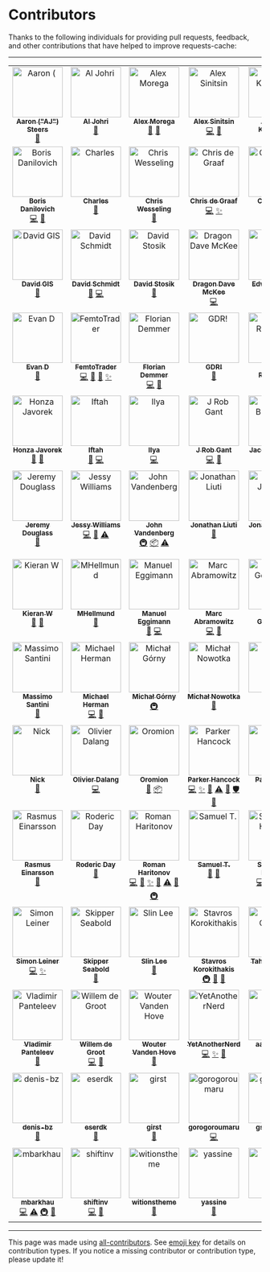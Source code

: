 # Contributors
Thanks to the following individuals for providing pull requests, feedback, and other
contributions that have helped to improve requests-cache:

---

<!-- ALL-CONTRIBUTORS-LIST:START - Do not remove or modify this section -->
<!-- prettier-ignore-start -->
<!-- markdownlint-disable -->
<table>
  <tbody>
    <tr>
      <td align="center" valign="top" width="14.28%"><a href="https://meltano.com/"><img src="https://avatars.githubusercontent.com/u/18150651?v=4?s=100" width="100px;" alt="Aaron ("AJ") Steers"/><br /><sub><b>Aaron ("AJ") Steers</b></sub></a><br /><a href="#ideas-aaronsteers" title="Ideas, Planning, & Feedback">🤔</a></td>
      <td align="center" valign="top" width="14.28%"><a href="http://aljohri.com/"><img src="https://avatars.githubusercontent.com/u/2790092?v=4?s=100" width="100px;" alt="Al Johri"/><br /><sub><b>Al Johri</b></sub></a><br /><a href="#ideas-AlJohri" title="Ideas, Planning, & Feedback">🤔</a></td>
      <td align="center" valign="top" width="14.28%"><a href="http://grep.ro/"><img src="https://avatars.githubusercontent.com/u/27617?v=4?s=100" width="100px;" alt="Alex Morega"/><br /><sub><b>Alex Morega</b></sub></a><br /><a href="https://github.com/requests-cache/requests-cache/commits?author=mgax" title="Documentation">📖</a> <a href="https://github.com/requests-cache/requests-cache/issues?q=author%3Amgax" title="Bug reports">🐛</a></td>
      <td align="center" valign="top" width="14.28%"><a href="https://github.com/meowcoder"><img src="https://avatars.githubusercontent.com/u/287868?v=4?s=100" width="100px;" alt="Alex Sinitsin"/><br /><sub><b>Alex Sinitsin</b></sub></a><br /><a href="https://github.com/requests-cache/requests-cache/commits?author=meowcoder" title="Code">💻</a> <a href="https://github.com/requests-cache/requests-cache/issues?q=author%3Ameowcoder" title="Bug reports">🐛</a></td>
      <td align="center" valign="top" width="14.28%"><a href="https://github.com/andrewkittredge"><img src="https://avatars.githubusercontent.com/u/430274?v=4?s=100" width="100px;" alt="Andrew Kittredge"/><br /><sub><b>Andrew Kittredge</b></sub></a><br /><a href="https://github.com/requests-cache/requests-cache/commits?author=andrewkittredge" title="Documentation">📖</a></td>
      <td align="center" valign="top" width="14.28%"><a href="https://github.com/thatguystone"><img src="https://avatars.githubusercontent.com/u/921573?v=4?s=100" width="100px;" alt="Andrew Stone"/><br /><sub><b>Andrew Stone</b></sub></a><br /><a href="https://github.com/requests-cache/requests-cache/issues?q=author%3Athatguystone" title="Bug reports">🐛</a> <a href="https://github.com/requests-cache/requests-cache/commits?author=thatguystone" title="Code">💻</a></td>
      <td align="center" valign="top" width="14.28%"><a href="https://themiurgo.github.io/website"><img src="https://avatars.githubusercontent.com/u/920728?v=4?s=100" width="100px;" alt="Antonio Lima"/><br /><sub><b>Antonio Lima</b></sub></a><br /><a href="https://github.com/requests-cache/requests-cache/commits?author=themiurgo" title="Code">💻</a> <a href="#feature-themiurgo" title="New features">✨</a> <a href="#ideas-themiurgo" title="Ideas, Planning, & Feedback">🤔</a></td>
    </tr>
    <tr>
      <td align="center" valign="top" width="14.28%"><a href="https://github.com/borisdan"><img src="https://avatars.githubusercontent.com/u/5167646?v=4?s=100" width="100px;" alt="Boris Danilovich"/><br /><sub><b>Boris Danilovich</b></sub></a><br /><a href="https://github.com/requests-cache/requests-cache/commits?author=borisdan" title="Code">💻</a> <a href="https://github.com/requests-cache/requests-cache/issues?q=author%3Aborisdan" title="Bug reports">🐛</a></td>
      <td align="center" valign="top" width="14.28%"><a href="http://char101.github.io/"><img src="https://avatars.githubusercontent.com/u/71255?v=4?s=100" width="100px;" alt="Charles"/><br /><sub><b>Charles</b></sub></a><br /><a href="https://github.com/requests-cache/requests-cache/issues?q=author%3Achar101" title="Bug reports">🐛</a></td>
      <td align="center" valign="top" width="14.28%"><a href="https://github.com/CharString"><img src="https://avatars.githubusercontent.com/u/325643?v=4?s=100" width="100px;" alt="Chris Wesseling"/><br /><sub><b>Chris Wesseling</b></sub></a><br /><a href="#ideas-CharString" title="Ideas, Planning, & Feedback">🤔</a></td>
      <td align="center" valign="top" width="14.28%"><a href="https://github.com/christopher-dG"><img src="https://avatars.githubusercontent.com/u/17228795?v=4?s=100" width="100px;" alt="Chris de Graaf"/><br /><sub><b>Chris de Graaf</b></sub></a><br /><a href="https://github.com/requests-cache/requests-cache/commits?author=christopher-dG" title="Code">💻</a> <a href="#feature-christopher-dG" title="New features">✨</a></td>
      <td align="center" valign="top" width="14.28%"><a href="http://lazka.github.io/"><img src="https://avatars.githubusercontent.com/u/991986?v=4?s=100" width="100px;" alt="Christoph Reiter"/><br /><sub><b>Christoph Reiter</b></sub></a><br /><a href="https://github.com/requests-cache/requests-cache/issues?q=author%3Alazka" title="Bug reports">🐛</a> <a href="#ideas-lazka" title="Ideas, Planning, & Feedback">🤔</a></td>
      <td align="center" valign="top" width="14.28%"><a href="https://monotreme.club/"><img src="https://avatars.githubusercontent.com/u/208018?v=4?s=100" width="100px;" alt="Daniel Holth"/><br /><sub><b>Daniel Holth</b></sub></a><br /><a href="https://github.com/requests-cache/requests-cache/commits?author=dholth" title="Code">💻</a></td>
      <td align="center" valign="top" width="14.28%"><a href="http://twitter.com/daniel_aus_wa"><img src="https://avatars.githubusercontent.com/u/128286?v=4?s=100" width="100px;" alt="Daniel Rech"/><br /><sub><b>Daniel Rech</b></sub></a><br /><a href="https://github.com/requests-cache/requests-cache/commits?author=dmr" title="Code">💻</a> <a href="https://github.com/requests-cache/requests-cache/commits?author=dmr" title="Documentation">📖</a></td>
    </tr>
    <tr>
      <td align="center" valign="top" width="14.28%"><a href="https://github.com/gismaps"><img src="https://avatars.githubusercontent.com/u/65092729?v=4?s=100" width="100px;" alt="David GIS"/><br /><sub><b>David GIS</b></sub></a><br /><a href="https://github.com/requests-cache/requests-cache/issues?q=author%3Agismaps" title="Bug reports">🐛</a></td>
      <td align="center" valign="top" width="14.28%"><a href="https://github.com/DavidSchmidt00"><img src="https://avatars.githubusercontent.com/u/43894937?v=4?s=100" width="100px;" alt="David Schmidt"/><br /><sub><b>David Schmidt</b></sub></a><br /><a href="https://github.com/requests-cache/requests-cache/issues?q=author%3ADavidSchmidt00" title="Bug reports">🐛</a> <a href="https://github.com/requests-cache/requests-cache/commits?author=DavidSchmidt00" title="Code">💻</a></td>
      <td align="center" valign="top" width="14.28%"><a href="http://davidstosik.github.io/"><img src="https://avatars.githubusercontent.com/u/816901?v=4?s=100" width="100px;" alt="David Stosik"/><br /><sub><b>David Stosik</b></sub></a><br /><a href="https://github.com/requests-cache/requests-cache/issues?q=author%3Adavidstosik" title="Bug reports">🐛</a></td>
      <td align="center" valign="top" width="14.28%"><a href="https://github.com/scraperdragon"><img src="https://avatars.githubusercontent.com/u/1957682?v=4?s=100" width="100px;" alt="Dragon Dave McKee"/><br /><sub><b>Dragon Dave McKee</b></sub></a><br /><a href="https://github.com/requests-cache/requests-cache/commits?author=scraperdragon" title="Code">💻</a></td>
      <td align="center" valign="top" width="14.28%"><a href="http://edwardbetts.com/"><img src="https://avatars.githubusercontent.com/u/3818?v=4?s=100" width="100px;" alt="Edward Betts"/><br /><sub><b>Edward Betts</b></sub></a><br /><a href="https://github.com/requests-cache/requests-cache/commits?author=EdwardBetts" title="Code">💻</a> <a href="https://github.com/requests-cache/requests-cache/commits?author=EdwardBetts" title="Documentation">📖</a></td>
      <td align="center" valign="top" width="14.28%"><a href="https://github.com/glensc"><img src="https://avatars.githubusercontent.com/u/199095?v=4?s=100" width="100px;" alt="Elan Ruusamäe"/><br /><sub><b>Elan Ruusamäe</b></sub></a><br /><a href="https://github.com/requests-cache/requests-cache/issues?q=author%3Aglensc" title="Bug reports">🐛</a> <a href="https://github.com/requests-cache/requests-cache/commits?author=glensc" title="Documentation">📖</a> <a href="#ideas-glensc" title="Ideas, Planning, & Feedback">🤔</a> <a href="https://github.com/requests-cache/requests-cache/commits?author=glensc" title="Code">💻</a></td>
      <td align="center" valign="top" width="14.28%"><a href="https://github.com/Querela"><img src="https://avatars.githubusercontent.com/u/1648294?v=4?s=100" width="100px;" alt="Erik Körner"/><br /><sub><b>Erik Körner</b></sub></a><br /><a href="https://github.com/requests-cache/requests-cache/issues?q=author%3AQuerela" title="Bug reports">🐛</a> <a href="#ideas-Querela" title="Ideas, Planning, & Feedback">🤔</a></td>
    </tr>
    <tr>
      <td align="center" valign="top" width="14.28%"><a href="https://github.com/dericke"><img src="https://avatars.githubusercontent.com/u/3587185?v=4?s=100" width="100px;" alt="Evan D"/><br /><sub><b>Evan D</b></sub></a><br /><a href="https://github.com/requests-cache/requests-cache/issues?q=author%3Adericke" title="Bug reports">🐛</a></td>
      <td align="center" valign="top" width="14.28%"><a href="https://femtotrader.github.io/"><img src="https://avatars.githubusercontent.com/u/5049737?v=4?s=100" width="100px;" alt="FemtoTrader"/><br /><sub><b>FemtoTrader</b></sub></a><br /><a href="https://github.com/requests-cache/requests-cache/commits?author=femtotrader" title="Code">💻</a> <a href="https://github.com/requests-cache/requests-cache/issues?q=author%3Afemtotrader" title="Bug reports">🐛</a> <a href="#ideas-femtotrader" title="Ideas, Planning, & Feedback">🤔</a> <a href="#feature-femtotrader" title="New features">✨</a></td>
      <td align="center" valign="top" width="14.28%"><a href="http://www.floriandemmer.com/"><img src="https://avatars.githubusercontent.com/u/630975?v=4?s=100" width="100px;" alt="Florian Demmer"/><br /><sub><b>Florian Demmer</b></sub></a><br /><a href="https://github.com/requests-cache/requests-cache/commits?author=fdemmer" title="Code">💻</a> <a href="https://github.com/requests-cache/requests-cache/issues?q=author%3Afdemmer" title="Bug reports">🐛</a></td>
      <td align="center" valign="top" width="14.28%"><a href="https://gdr.name/"><img src="https://avatars.githubusercontent.com/u/315648?v=4?s=100" width="100px;" alt="GDR!"/><br /><sub><b>GDR!</b></sub></a><br /><a href="https://github.com/requests-cache/requests-cache/issues?q=author%3Agjedeer" title="Bug reports">🐛</a></td>
      <td align="center" valign="top" width="14.28%"><a href="https://github.com/Garrett-R"><img src="https://avatars.githubusercontent.com/u/6614695?v=4?s=100" width="100px;" alt="Garrett Reynolds"/><br /><sub><b>Garrett Reynolds</b></sub></a><br /><a href="https://github.com/requests-cache/requests-cache/commits?author=Garrett-R" title="Code">💻</a></td>
      <td align="center" valign="top" width="14.28%"><a href="https://github.com/gregdingle"><img src="https://avatars.githubusercontent.com/u/28797?v=4?s=100" width="100px;" alt="Greg Dingle"/><br /><sub><b>Greg Dingle</b></sub></a><br /><a href="#ideas-gregdingle" title="Ideas, Planning, & Feedback">🤔</a></td>
      <td align="center" valign="top" width="14.28%"><a href="https://github.com/chengguangnan"><img src="https://avatars.githubusercontent.com/u/861069?v=4?s=100" width="100px;" alt="Guangnan Cheng"/><br /><sub><b>Guangnan Cheng</b></sub></a><br /><a href="https://github.com/requests-cache/requests-cache/commits?author=chengguangnan" title="Code">💻</a> <a href="#feature-chengguangnan" title="New features">✨</a></td>
    </tr>
    <tr>
      <td align="center" valign="top" width="14.28%"><a href="https://honzajavorek.cz/"><img src="https://avatars.githubusercontent.com/u/283441?v=4?s=100" width="100px;" alt="Honza Javorek"/><br /><sub><b>Honza Javorek</b></sub></a><br /><a href="https://github.com/requests-cache/requests-cache/issues?q=author%3Ahonzajavorek" title="Bug reports">🐛</a> <a href="#ideas-honzajavorek" title="Ideas, Planning, & Feedback">🤔</a></td>
      <td align="center" valign="top" width="14.28%"><a href="https://github.com/Iftahh"><img src="https://avatars.githubusercontent.com/u/798544?v=4?s=100" width="100px;" alt="Iftah"/><br /><sub><b>Iftah</b></sub></a><br /><a href="https://github.com/requests-cache/requests-cache/issues?q=author%3AIftahh" title="Bug reports">🐛</a> <a href="https://github.com/requests-cache/requests-cache/commits?author=Iftahh" title="Code">💻</a></td>
      <td align="center" valign="top" width="14.28%"><a href="https://github.com/libbkmz"><img src="https://avatars.githubusercontent.com/u/1144960?v=4?s=100" width="100px;" alt="Ilya"/><br /><sub><b>Ilya</b></sub></a><br /><a href="https://github.com/requests-cache/requests-cache/commits?author=libbkmz" title="Code">💻</a></td>
      <td align="center" valign="top" width="14.28%"><a href="https://rob.gant.ninja/"><img src="https://avatars.githubusercontent.com/u/710553?v=4?s=100" width="100px;" alt="J Rob Gant"/><br /><sub><b>J Rob Gant</b></sub></a><br /><a href="https://github.com/requests-cache/requests-cache/commits?author=rgant" title="Code">💻</a> <a href="https://github.com/requests-cache/requests-cache/issues?q=author%3Argant" title="Bug reports">🐛</a></td>
      <td align="center" valign="top" width="14.28%"><a href="https://jacebrowning.info/"><img src="https://avatars.githubusercontent.com/u/939501?v=4?s=100" width="100px;" alt="Jace Browning"/><br /><sub><b>Jace Browning</b></sub></a><br /><a href="https://github.com/requests-cache/requests-cache/commits?author=jacebrowning" title="Code">💻</a> <a href="https://github.com/requests-cache/requests-cache/commits?author=jacebrowning" title="Documentation">📖</a></td>
      <td align="center" valign="top" width="14.28%"><a href="https://github.com/jsemric"><img src="https://avatars.githubusercontent.com/u/22685064?v=4?s=100" width="100px;" alt="Jakub Semrič"/><br /><sub><b>Jakub Semrič</b></sub></a><br /><a href="https://github.com/requests-cache/requests-cache/commits?author=jsemric" title="Code">💻</a> <a href="#ideas-jsemric" title="Ideas, Planning, & Feedback">🤔</a></td>
      <td align="center" valign="top" width="14.28%"><a href="https://www.patentbots.com/"><img src="https://avatars.githubusercontent.com/u/55557751?v=4?s=100" width="100px;" alt="Jeff O'Neill"/><br /><sub><b>Jeff O'Neill</b></sub></a><br /><a href="https://github.com/requests-cache/requests-cache/issues?q=author%3Apb-jeff-oneill" title="Bug reports">🐛</a></td>
    </tr>
    <tr>
      <td align="center" valign="top" width="14.28%"><a href="http://jeremydouglass.com/"><img src="https://avatars.githubusercontent.com/u/798570?v=4?s=100" width="100px;" alt="Jeremy Douglass"/><br /><sub><b>Jeremy Douglass</b></sub></a><br /><a href="#ideas-jeremydouglass" title="Ideas, Planning, & Feedback">🤔</a></td>
      <td align="center" valign="top" width="14.28%"><a href="https://github.com/jkwill87"><img src="https://avatars.githubusercontent.com/u/4343678?v=4?s=100" width="100px;" alt="Jessy Williams"/><br /><sub><b>Jessy Williams</b></sub></a><br /><a href="https://github.com/requests-cache/requests-cache/commits?author=jkwill87" title="Code">💻</a> <a href="https://github.com/requests-cache/requests-cache/issues?q=author%3Ajkwill87" title="Bug reports">🐛</a> <a href="https://github.com/requests-cache/requests-cache/commits?author=jkwill87" title="Tests">⚠️</a></td>
      <td align="center" valign="top" width="14.28%"><a href="https://www.openhub.net/accounts/jayvdb"><img src="https://avatars.githubusercontent.com/u/15092?v=4?s=100" width="100px;" alt="John Vandenberg"/><br /><sub><b>John Vandenberg</b></sub></a><br /><a href="#infra-jayvdb" title="Infrastructure (Hosting, Build-Tools, etc)">🚇</a> <a href="#platform-jayvdb" title="Packaging/porting to new platform">📦</a> <a href="https://github.com/requests-cache/requests-cache/commits?author=jayvdb" title="Tests">⚠️</a></td>
      <td align="center" valign="top" width="14.28%"><a href="https://github.com/johnraz"><img src="https://avatars.githubusercontent.com/u/304164?v=4?s=100" width="100px;" alt="Jonathan Liuti"/><br /><sub><b>Jonathan Liuti</b></sub></a><br /><a href="https://github.com/requests-cache/requests-cache/issues?q=author%3Ajohnraz" title="Bug reports">🐛</a></td>
      <td align="center" valign="top" width="14.28%"><a href="https://github.com/jonasjancarik"><img src="https://avatars.githubusercontent.com/u/2459191?v=4?s=100" width="100px;" alt="Jonáš Jančařík"/><br /><sub><b>Jonáš Jančařík</b></sub></a><br /><a href="https://github.com/requests-cache/requests-cache/issues?q=author%3Ajonasjancarik" title="Bug reports">🐛</a></td>
      <td align="center" valign="top" width="14.28%"><a href="https://github.com/JWCook"><img src="https://avatars.githubusercontent.com/u/419936?v=4?s=100" width="100px;" alt="Jordan Cook"/><br /><sub><b>Jordan Cook</b></sub></a><br /><a href="https://github.com/requests-cache/requests-cache/commits?author=JWCook" title="Code">💻</a> <a href="#maintenance-JWCook" title="Maintenance">🚧</a> <a href="#feature-JWCook" title="New features">✨</a> <a href="https://github.com/requests-cache/requests-cache/issues?q=author%3AJWCook" title="Bug reports">🐛</a> <a href="https://github.com/requests-cache/requests-cache/commits?author=JWCook" title="Tests">⚠️</a> <a href="https://github.com/requests-cache/requests-cache/commits?author=JWCook" title="Documentation">📖</a> <a href="#infra-JWCook" title="Infrastructure (Hosting, Build-Tools, etc)">🚇</a></td>
      <td align="center" valign="top" width="14.28%"><a href="http://jhermann.github.io/"><img src="https://avatars.githubusercontent.com/u/1068245?v=4?s=100" width="100px;" alt="Jürgen Hermann"/><br /><sub><b>Jürgen Hermann</b></sub></a><br /><a href="https://github.com/requests-cache/requests-cache/issues?q=author%3Ajhermann" title="Bug reports">🐛</a> <a href="#ideas-jhermann" title="Ideas, Planning, & Feedback">🤔</a></td>
    </tr>
    <tr>
      <td align="center" valign="top" width="14.28%"><a href="https://github.com/FredHappyface"><img src="https://avatars.githubusercontent.com/u/41634689?v=4?s=100" width="100px;" alt="Kieran W"/><br /><sub><b>Kieran W</b></sub></a><br /><a href="https://github.com/requests-cache/requests-cache/commits?author=FredHappyface" title="Documentation">📖</a> <a href="https://github.com/requests-cache/requests-cache/issues?q=author%3AFredHappyface" title="Bug reports">🐛</a></td>
      <td align="center" valign="top" width="14.28%"><a href="https://github.com/MHellmund"><img src="https://avatars.githubusercontent.com/u/1593619?v=4?s=100" width="100px;" alt="MHellmund"/><br /><sub><b>MHellmund</b></sub></a><br /><a href="https://github.com/requests-cache/requests-cache/issues?q=author%3AMHellmund" title="Bug reports">🐛</a></td>
      <td align="center" valign="top" width="14.28%"><a href="https://github.com/meggiman"><img src="https://avatars.githubusercontent.com/u/7403253?v=4?s=100" width="100px;" alt="Manuel Eggimann"/><br /><sub><b>Manuel Eggimann</b></sub></a><br /><a href="https://github.com/requests-cache/requests-cache/issues?q=author%3Ameggiman" title="Bug reports">🐛</a> <a href="https://github.com/requests-cache/requests-cache/commits?author=meggiman" title="Code">💻</a></td>
      <td align="center" valign="top" width="14.28%"><a href="http://marc-abramowitz.com/"><img src="https://avatars.githubusercontent.com/u/305268?v=4?s=100" width="100px;" alt="Marc Abramowitz"/><br /><sub><b>Marc Abramowitz</b></sub></a><br /><a href="https://github.com/requests-cache/requests-cache/commits?author=msabramo" title="Code">💻</a> <a href="https://github.com/requests-cache/requests-cache/commits?author=msabramo" title="Documentation">📖</a></td>
      <td align="center" valign="top" width="14.28%"><a href="https://gedmin.as/"><img src="https://avatars.githubusercontent.com/u/159967?v=4?s=100" width="100px;" alt="Marius Gedminas"/><br /><sub><b>Marius Gedminas</b></sub></a><br /><a href="https://github.com/requests-cache/requests-cache/commits?author=mgedmin" title="Code">💻</a> <a href="https://github.com/requests-cache/requests-cache/issues?q=author%3Amgedmin" title="Bug reports">🐛</a></td>
      <td align="center" valign="top" width="14.28%"><a href="http://www.zopatista.com/"><img src="https://avatars.githubusercontent.com/u/46775?v=4?s=100" width="100px;" alt="Martijn Pieters"/><br /><sub><b>Martijn Pieters</b></sub></a><br /><a href="#ideas-mjpieters" title="Ideas, Planning, & Feedback">🤔</a></td>
      <td align="center" valign="top" width="14.28%"><a href="https://lab.ar90n.net/"><img src="https://avatars.githubusercontent.com/u/2285892?v=4?s=100" width="100px;" alt="Masahiro Wada"/><br /><sub><b>Masahiro Wada</b></sub></a><br /><a href="https://github.com/requests-cache/requests-cache/commits?author=ar90n" title="Code">💻</a> <a href="#feature-ar90n" title="New features">✨</a></td>
    </tr>
    <tr>
      <td align="center" valign="top" width="14.28%"><a href="https://santini.di.unimi.it/"><img src="https://avatars.githubusercontent.com/u/612826?v=4?s=100" width="100px;" alt="Massimo Santini"/><br /><sub><b>Massimo Santini</b></sub></a><br /><a href="#ideas-mapio" title="Ideas, Planning, & Feedback">🤔</a></td>
      <td align="center" valign="top" width="14.28%"><a href="http://www.mherman.org/"><img src="https://avatars.githubusercontent.com/u/2018167?v=4?s=100" width="100px;" alt="Michael Herman"/><br /><sub><b>Michael Herman</b></sub></a><br /><a href="https://github.com/requests-cache/requests-cache/commits?author=mjhea0" title="Code">💻</a> <a href="https://github.com/requests-cache/requests-cache/commits?author=mjhea0" title="Documentation">📖</a></td>
      <td align="center" valign="top" width="14.28%"><a href="https://mgorny.pl/"><img src="https://avatars.githubusercontent.com/u/110765?v=4?s=100" width="100px;" alt="Michał Górny"/><br /><sub><b>Michał Górny</b></sub></a><br /><a href="#infra-mgorny" title="Infrastructure (Hosting, Build-Tools, etc)">🚇</a></td>
      <td align="center" valign="top" width="14.28%"><a href="https://github.com/mnowotka"><img src="https://avatars.githubusercontent.com/u/837119?v=4?s=100" width="100px;" alt="Michał Nowotka"/><br /><sub><b>Michał Nowotka</b></sub></a><br /><a href="#ideas-mnowotka" title="Ideas, Planning, & Feedback">🤔</a></td>
      <td align="center" valign="top" width="14.28%"><a href="https://beaumont.dev/"><img src="https://avatars.githubusercontent.com/u/2266568?v=4?s=100" width="100px;" alt="Mike"/><br /><sub><b>Mike</b></sub></a><br /><a href="https://github.com/requests-cache/requests-cache/commits?author=michaelbeaumont" title="Code">💻</a> <a href="#feature-michaelbeaumont" title="New features">✨</a></td>
      <td align="center" valign="top" width="14.28%"><a href="https://github.com/n-a-t-e"><img src="https://avatars.githubusercontent.com/u/26209011?v=4?s=100" width="100px;" alt="Nate"/><br /><sub><b>Nate</b></sub></a><br /><a href="https://github.com/requests-cache/requests-cache/issues?q=author%3An-a-t-e" title="Bug reports">🐛</a></td>
      <td align="center" valign="top" width="14.28%"><a href="https://nathancahill.com/"><img src="https://avatars.githubusercontent.com/u/1383872?v=4?s=100" width="100px;" alt="Nathan Cahill"/><br /><sub><b>Nathan Cahill</b></sub></a><br /><a href="https://github.com/requests-cache/requests-cache/issues?q=author%3Anathancahill" title="Bug reports">🐛</a></td>
    </tr>
    <tr>
      <td align="center" valign="top" width="14.28%"><a href="https://gitlab.com/kousu"><img src="https://avatars.githubusercontent.com/u/987487?v=4?s=100" width="100px;" alt="Nick"/><br /><sub><b>Nick</b></sub></a><br /><a href="#ideas-kousu" title="Ideas, Planning, & Feedback">🤔</a></td>
      <td align="center" valign="top" width="14.28%"><a href="https://github.com/olivierdalang"><img src="https://avatars.githubusercontent.com/u/1894106?v=4?s=100" width="100px;" alt="Olivier Dalang"/><br /><sub><b>Olivier Dalang</b></sub></a><br /><a href="https://github.com/requests-cache/requests-cache/commits?author=olivierdalang" title="Code">💻</a></td>
      <td align="center" valign="top" width="14.28%"><a href="https://github.com/carlosal1015"><img src="https://avatars.githubusercontent.com/u/21283014?v=4?s=100" width="100px;" alt="Oromion"/><br /><sub><b>Oromion</b></sub></a><br /><a href="https://github.com/requests-cache/requests-cache/issues?q=author%3Acarlosal1015" title="Bug reports">🐛</a> <a href="#platform-carlosal1015" title="Packaging/porting to new platform">📦</a></td>
      <td align="center" valign="top" width="14.28%"><a href="https://github.com/parkerhancock"><img src="https://avatars.githubusercontent.com/u/633163?v=4?s=100" width="100px;" alt="Parker Hancock"/><br /><sub><b>Parker Hancock</b></sub></a><br /><a href="https://github.com/requests-cache/requests-cache/commits?author=parkerhancock" title="Code">💻</a> <a href="#feature-parkerhancock" title="New features">✨</a> <a href="https://github.com/requests-cache/requests-cache/issues?q=author%3Aparkerhancock" title="Bug reports">🐛</a> <a href="https://github.com/requests-cache/requests-cache/commits?author=parkerhancock" title="Tests">⚠️</a> <a href="https://github.com/requests-cache/requests-cache/commits?author=parkerhancock" title="Documentation">📖</a> <a href="#security-parkerhancock" title="Security">🛡️</a> <a href="#ideas-parkerhancock" title="Ideas, Planning, & Feedback">🤔</a></td>
      <td align="center" valign="top" width="14.28%"><a href="https://github.com/pfmoore"><img src="https://avatars.githubusercontent.com/u/1110419?v=4?s=100" width="100px;" alt="Paul Moore"/><br /><sub><b>Paul Moore</b></sub></a><br /><a href="#ideas-pfmoore" title="Ideas, Planning, & Feedback">🤔</a></td>
      <td align="center" valign="top" width="14.28%"><a href="https://github.com/pkrefta"><img src="https://avatars.githubusercontent.com/u/565487?v=4?s=100" width="100px;" alt="Paweł Krefta"/><br /><sub><b>Paweł Krefta</b></sub></a><br /><a href="https://github.com/requests-cache/requests-cache/issues?q=author%3Apkrefta" title="Bug reports">🐛</a></td>
      <td align="center" valign="top" width="14.28%"><a href="https://phil.red/"><img src="https://avatars.githubusercontent.com/u/291575?v=4?s=100" width="100px;" alt="Philipp A."/><br /><sub><b>Philipp A.</b></sub></a><br /><a href="https://github.com/requests-cache/requests-cache/issues?q=author%3Aflying-sheep" title="Bug reports">🐛</a></td>
    </tr>
    <tr>
      <td align="center" valign="top" width="14.28%"><a href="https://rasmuse.github.io/"><img src="https://avatars.githubusercontent.com/u/1210973?v=4?s=100" width="100px;" alt="Rasmus Einarsson"/><br /><sub><b>Rasmus Einarsson</b></sub></a><br /><a href="https://github.com/requests-cache/requests-cache/issues?q=author%3Arasmuse" title="Bug reports">🐛</a></td>
      <td align="center" valign="top" width="14.28%"><a href="https://roderic.ca/"><img src="https://avatars.githubusercontent.com/u/6867226?v=4?s=100" width="100px;" alt="Roderic Day"/><br /><sub><b>Roderic Day</b></sub></a><br /><a href="https://github.com/requests-cache/requests-cache/issues?q=author%3ARodericDay" title="Bug reports">🐛</a></td>
      <td align="center" valign="top" width="14.28%"><a href="https://github.com/reclosedev"><img src="https://avatars.githubusercontent.com/u/660112?v=4?s=100" width="100px;" alt="Roman Haritonov"/><br /><sub><b>Roman Haritonov</b></sub></a><br /><a href="https://github.com/requests-cache/requests-cache/commits?author=reclosedev" title="Code">💻</a> <a href="#maintenance-reclosedev" title="Maintenance">🚧</a> <a href="#feature-reclosedev" title="New features">✨</a> <a href="https://github.com/requests-cache/requests-cache/issues?q=author%3Areclosedev" title="Bug reports">🐛</a> <a href="https://github.com/requests-cache/requests-cache/commits?author=reclosedev" title="Tests">⚠️</a> <a href="https://github.com/requests-cache/requests-cache/commits?author=reclosedev" title="Documentation">📖</a> <a href="#infra-reclosedev" title="Infrastructure (Hosting, Build-Tools, etc)">🚇</a></td>
      <td align="center" valign="top" width="14.28%"><a href="https://www.facebook.com/avasamdev"><img src="https://avatars.githubusercontent.com/u/1350584?v=4?s=100" width="100px;" alt="Samuel T."/><br /><sub><b>Samuel T.</b></sub></a><br /><a href="https://github.com/requests-cache/requests-cache/issues?q=author%3AAvasam" title="Bug reports">🐛</a> <a href="#ideas-Avasam" title="Ideas, Planning, & Feedback">🤔</a></td>
      <td align="center" valign="top" width="14.28%"><a href="https://sebastian-hoeffner.de/"><img src="https://avatars.githubusercontent.com/u/1836815?v=4?s=100" width="100px;" alt="Sebastian Höffner"/><br /><sub><b>Sebastian Höffner</b></sub></a><br /><a href="https://github.com/requests-cache/requests-cache/commits?author=shoeffner" title="Code">💻</a> <a href="#feature-shoeffner" title="New features">✨</a> <a href="https://github.com/requests-cache/requests-cache/commits?author=shoeffner" title="Tests">⚠️</a> <a href="#ideas-shoeffner" title="Ideas, Planning, & Feedback">🤔</a></td>
      <td align="center" valign="top" width="14.28%"><a href="https://github.com/grubberr"><img src="https://avatars.githubusercontent.com/u/195743?v=4?s=100" width="100px;" alt="Serhii Chvaliuk"/><br /><sub><b>Serhii Chvaliuk</b></sub></a><br /><a href="https://github.com/requests-cache/requests-cache/issues?q=author%3Agrubberr" title="Bug reports">🐛</a> <a href="https://github.com/requests-cache/requests-cache/commits?author=grubberr" title="Code">💻</a></td>
      <td align="center" valign="top" width="14.28%"><a href="https://sbiewald.de/"><img src="https://avatars.githubusercontent.com/u/5983372?v=4?s=100" width="100px;" alt="Simon Biewald"/><br /><sub><b>Simon Biewald</b></sub></a><br /><a href="#security-Varbin" title="Security">🛡️</a> <a href="#ideas-Varbin" title="Ideas, Planning, & Feedback">🤔</a></td>
    </tr>
    <tr>
      <td align="center" valign="top" width="14.28%"><a href="https://github.com/sleiner"><img src="https://avatars.githubusercontent.com/u/6379313?v=4?s=100" width="100px;" alt="Simon Leiner"/><br /><sub><b>Simon Leiner</b></sub></a><br /><a href="https://github.com/requests-cache/requests-cache/commits?author=sleiner" title="Code">💻</a> <a href="#feature-sleiner" title="New features">✨</a></td>
      <td align="center" valign="top" width="14.28%"><a href="https://github.com/jseabold"><img src="https://avatars.githubusercontent.com/u/296164?v=4?s=100" width="100px;" alt="Skipper Seabold"/><br /><sub><b>Skipper Seabold</b></sub></a><br /><a href="https://github.com/requests-cache/requests-cache/issues?q=author%3Ajseabold" title="Bug reports">🐛</a></td>
      <td align="center" valign="top" width="14.28%"><a href="http://pathmind.com/"><img src="https://avatars.githubusercontent.com/u/1197406?v=4?s=100" width="100px;" alt="Slin Lee"/><br /><sub><b>Slin Lee</b></sub></a><br /><a href="https://github.com/requests-cache/requests-cache/commits?author=slinlee" title="Documentation">📖</a></td>
      <td align="center" valign="top" width="14.28%"><a href="https://www.stavros.io/"><img src="https://avatars.githubusercontent.com/u/23648?v=4?s=100" width="100px;" alt="Stavros Korokithakis"/><br /><sub><b>Stavros Korokithakis</b></sub></a><br /><a href="#infra-skorokithakis" title="Infrastructure (Hosting, Build-Tools, etc)">🚇</a> <a href="#tool-skorokithakis" title="Tools">🔧</a> <a href="https://github.com/requests-cache/requests-cache/commits?author=skorokithakis" title="Documentation">📖</a></td>
      <td align="center" valign="top" width="14.28%"><a href="https://cheginit.github.io/"><img src="https://avatars.githubusercontent.com/u/13016644?v=4?s=100" width="100px;" alt="Taher Chegini"/><br /><sub><b>Taher Chegini</b></sub></a><br /><a href="https://github.com/requests-cache/requests-cache/issues?q=author%3Acheginit" title="Bug reports">🐛</a></td>
      <td align="center" valign="top" width="14.28%"><a href="https://github.com/TheTechromancer"><img src="https://avatars.githubusercontent.com/u/20261699?v=4?s=100" width="100px;" alt="TheTechromancer"/><br /><sub><b>TheTechromancer</b></sub></a><br /><a href="https://github.com/requests-cache/requests-cache/issues?q=author%3ATheTechromancer" title="Bug reports">🐛</a></td>
      <td align="center" valign="top" width="14.28%"><a href="https://github.com/ValueRaider"><img src="https://avatars.githubusercontent.com/u/96923577?v=4?s=100" width="100px;" alt="ValueRaider"/><br /><sub><b>ValueRaider</b></sub></a><br /><a href="https://github.com/requests-cache/requests-cache/commits?author=ValueRaider" title="Documentation">📖</a></td>
    </tr>
    <tr>
      <td align="center" valign="top" width="14.28%"><a href="https://vladimir.panteleev.md/"><img src="https://avatars.githubusercontent.com/u/160894?v=4?s=100" width="100px;" alt="Vladimir Panteleev"/><br /><sub><b>Vladimir Panteleev</b></sub></a><br /><a href="#ideas-CyberShadow" title="Ideas, Planning, & Feedback">🤔</a></td>
      <td align="center" valign="top" width="14.28%"><a href="https://sansec.io/"><img src="https://avatars.githubusercontent.com/u/1145479?v=4?s=100" width="100px;" alt="Willem de Groot"/><br /><sub><b>Willem de Groot</b></sub></a><br /><a href="https://github.com/requests-cache/requests-cache/commits?author=gwillem" title="Code">💻</a> <a href="https://github.com/requests-cache/requests-cache/issues?q=author%3Agwillem" title="Bug reports">🐛</a></td>
      <td align="center" valign="top" width="14.28%"><a href="https://github.com/WouterVH"><img src="https://avatars.githubusercontent.com/u/469509?v=4?s=100" width="100px;" alt="Wouter Vanden Hove"/><br /><sub><b>Wouter Vanden Hove</b></sub></a><br /><a href="https://github.com/requests-cache/requests-cache/issues?q=author%3AWouterVH" title="Bug reports">🐛</a></td>
      <td align="center" valign="top" width="14.28%"><a href="https://github.com/YetAnotherNerd"><img src="https://avatars.githubusercontent.com/u/320738?v=4?s=100" width="100px;" alt="YetAnotherNerd"/><br /><sub><b>YetAnotherNerd</b></sub></a><br /><a href="https://github.com/requests-cache/requests-cache/commits?author=YetAnotherNerd" title="Code">💻</a> <a href="#feature-YetAnotherNerd" title="New features">✨</a> <a href="https://github.com/requests-cache/requests-cache/issues?q=author%3AYetAnotherNerd" title="Bug reports">🐛</a></td>
      <td align="center" valign="top" width="14.28%"><a href="https://github.com/aaron-mf1"><img src="https://avatars.githubusercontent.com/u/65560918?v=4?s=100" width="100px;" alt="aaron-mf1"/><br /><sub><b>aaron-mf1</b></sub></a><br /><a href="#ideas-aaron-mf1" title="Ideas, Planning, & Feedback">🤔</a></td>
      <td align="center" valign="top" width="14.28%"><a href="https://github.com/coryairbhb"><img src="https://avatars.githubusercontent.com/u/50755629?v=4?s=100" width="100px;" alt="coryairbhb"/><br /><sub><b>coryairbhb</b></sub></a><br /><a href="https://github.com/requests-cache/requests-cache/issues?q=author%3Acoryairbhb" title="Bug reports">🐛</a></td>
      <td align="center" valign="top" width="14.28%"><a href="https://github.com/craigls"><img src="https://avatars.githubusercontent.com/u/972350?v=4?s=100" width="100px;" alt="craig"/><br /><sub><b>craig</b></sub></a><br /><a href="https://github.com/requests-cache/requests-cache/commits?author=craigls" title="Code">💻</a> <a href="https://github.com/requests-cache/requests-cache/issues?q=author%3Acraigls" title="Bug reports">🐛</a></td>
    </tr>
    <tr>
      <td align="center" valign="top" width="14.28%"><a href="https://stackoverflow.com/users/86643/denis"><img src="https://avatars.githubusercontent.com/u/1280390?v=4?s=100" width="100px;" alt="denis-bz"/><br /><sub><b>denis-bz</b></sub></a><br /><a href="https://github.com/requests-cache/requests-cache/issues?q=author%3Adenis-bz" title="Bug reports">🐛</a></td>
      <td align="center" valign="top" width="14.28%"><a href="https://github.com/eserdk"><img src="https://avatars.githubusercontent.com/u/16106844?v=4?s=100" width="100px;" alt="eserdk"/><br /><sub><b>eserdk</b></sub></a><br /><a href="#ideas-eserdk" title="Ideas, Planning, & Feedback">🤔</a></td>
      <td align="center" valign="top" width="14.28%"><a href="https://gir.st/"><img src="https://avatars.githubusercontent.com/u/11820748?v=4?s=100" width="100px;" alt="girst"/><br /><sub><b>girst</b></sub></a><br /><a href="https://github.com/requests-cache/requests-cache/issues?q=author%3Agirst" title="Bug reports">🐛</a></td>
      <td align="center" valign="top" width="14.28%"><a href="https://github.com/gorogoroumaru"><img src="https://avatars.githubusercontent.com/u/30716350?v=4?s=100" width="100px;" alt="gorogoroumaru"/><br /><sub><b>gorogoroumaru</b></sub></a><br /><a href="https://github.com/requests-cache/requests-cache/commits?author=gorogoroumaru" title="Code">💻</a></td>
      <td align="center" valign="top" width="14.28%"><a href="https://github.com/gsalvatella"><img src="https://avatars.githubusercontent.com/u/42438361?v=4?s=100" width="100px;" alt="gsalvatella "/><br /><sub><b>gsalvatella </b></sub></a><br /><a href="https://github.com/requests-cache/requests-cache/issues?q=author%3Agsalvatella" title="Bug reports">🐛</a></td>
      <td align="center" valign="top" width="14.28%"><a href="https://github.com/harvey251"><img src="https://avatars.githubusercontent.com/u/33844174?v=4?s=100" width="100px;" alt="harvey251"/><br /><sub><b>harvey251</b></sub></a><br /><a href="https://github.com/requests-cache/requests-cache/issues?q=author%3Aharvey251" title="Bug reports">🐛</a></td>
      <td align="center" valign="top" width="14.28%"><a href="https://github.com/masavini"><img src="https://avatars.githubusercontent.com/u/6315187?v=4?s=100" width="100px;" alt="masavini"/><br /><sub><b>masavini</b></sub></a><br /><a href="https://github.com/requests-cache/requests-cache/commits?author=masavini" title="Documentation">📖</a></td>
    </tr>
    <tr>
      <td align="center" valign="top" width="14.28%"><a href="https://github.com/mbarkhau"><img src="https://avatars.githubusercontent.com/u/446561?v=4?s=100" width="100px;" alt="mbarkhau"/><br /><sub><b>mbarkhau</b></sub></a><br /><a href="https://github.com/requests-cache/requests-cache/commits?author=mbarkhau" title="Code">💻</a> <a href="https://github.com/requests-cache/requests-cache/commits?author=mbarkhau" title="Tests">⚠️</a> <a href="#infra-mbarkhau" title="Infrastructure (Hosting, Build-Tools, etc)">🚇</a> <a href="https://github.com/requests-cache/requests-cache/issues?q=author%3Ambarkhau" title="Bug reports">🐛</a></td>
      <td align="center" valign="top" width="14.28%"><a href="https://github.com/shiftinv"><img src="https://avatars.githubusercontent.com/u/8530778?v=4?s=100" width="100px;" alt="shiftinv"/><br /><sub><b>shiftinv</b></sub></a><br /><a href="https://github.com/requests-cache/requests-cache/commits?author=shiftinv" title="Code">💻</a> <a href="https://github.com/requests-cache/requests-cache/issues?q=author%3Ashiftinv" title="Bug reports">🐛</a></td>
      <td align="center" valign="top" width="14.28%"><a href="https://www.witionstheme.com/"><img src="https://avatars.githubusercontent.com/u/55755139?v=4?s=100" width="100px;" alt="witionstheme"/><br /><sub><b>witionstheme</b></sub></a><br /><a href="https://github.com/requests-cache/requests-cache/issues?q=author%3Awitionstheme" title="Bug reports">🐛</a></td>
      <td align="center" valign="top" width="14.28%"><a href="https://github.com/hlYassine"><img src="https://avatars.githubusercontent.com/u/3386466?v=4?s=100" width="100px;" alt="yassine"/><br /><sub><b>yassine</b></sub></a><br /><a href="https://github.com/requests-cache/requests-cache/issues?q=author%3AhlYassine" title="Bug reports">🐛</a></td>
      <td align="center" valign="top" width="14.28%"><a href="https://www.zhihu.com/people/tan-jiu-ding"><img src="https://avatars.githubusercontent.com/u/24759802?v=4?s=100" width="100px;" alt="谭九鼎"/><br /><sub><b>谭九鼎</b></sub></a><br /><a href="https://github.com/requests-cache/requests-cache/commits?author=imba-tjd" title="Documentation">📖</a></td>
    </tr>
  </tbody>
</table>

<!-- markdownlint-restore -->
<!-- prettier-ignore-end -->

<!-- ALL-CONTRIBUTORS-LIST:END -->

---

This page was made using [all-contributors](https://github.com/all-contributors/all-contributors). See [emoji key](https://allcontributors.org/docs/en/emoji-key) for details on contribution types. If you notice a missing contributor or contribution type, please update it!
